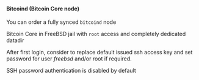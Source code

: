 #### Bitcoind (Bitcoin Core node)

You can order a fully synced `bitcoind` node

Bitcoin Core in FreeBSD jail with `root` access and completely dedicated datadir

After first login, consider to replace default issued ssh access key and set password for user *freebsd* and/or root if required.

SSH password authentication is disabled by default